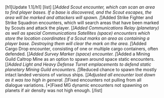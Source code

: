 [h1]Update 1.1[/h1]
[list]
[*]Added Scout encounter, which can scan an area to find player bases. If a base is discovered, and the Scout escapes, the area will be marked and attackers will spawn.
[*]Added Strike Fighter and Strike Squadron encounters, which will search areas that have been marked by Scouts and attack the player.
[*]Added Communications Relay (planetary) as well as special Communications Satellites (space) encounters which store the location coordinates if a Scout marks an area as containing a player base. Destroying them will clear the mark on the area.
[*]Added Cargo Drop encounter, consisting of one or multiple cargo containers, often defended.
[*]Added Survey Marker (space) encounter.
[*]Added a Mining Guild Caltrop Mine as an option to spawn around space static encounters.
[*]Added Light and Heavy Defense Turret emplacements to defend static planetary Mining Guild encounters.
[*]Reduced chance to spawn the mostly intact landed versions of various ships.
[*]Adjusted all encounter loot down as it was too high in general.
[*]Fixed encounters not pulling from all dialogue variations.
[*]Fixed MG dynamic encounters not spawning on planets if air density was not high enough.
[/list]
